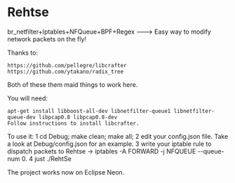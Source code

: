 # Rehtse
br_netfilter+Iptables+NFQueue+BPF+Regex ---> Easy way to modify network packets on the fly!

  Thanks to:
  
    https://github.com/pellegre/libcrafter
    https://github.com/ytakano/radix_tree
    
  Both of these them maid things to work here.

You will need:

    apt-get install libboost-all-dev libnetfilter-queue1 libnetfilter-queue-dev libpcap0.8 libpcap0.8-dev
    Follow instructions to install libcrafter. 
  
To use it:
    1 cd Debug; make clean; make all;
    2 edit your config.json file. Take a look at Debug/config.json for an example.
    3 write your iptable rule to dispatch packets to Rehtse -> iptables -A FORWARD -j NFQUEUE --queue-num 0.
    4 just ./RehtSe
    
The project works now on Eclipse Neon. 
  
